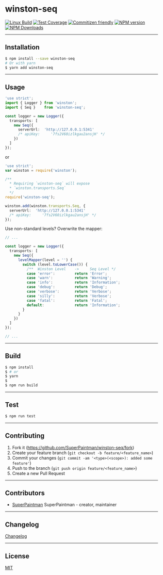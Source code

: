 # winston-seq

[![Linux Build][travis-image]][travis-url]
[![Test Coverage][coveralls-image]][coveralls-url]
[![Commitizen friendly][commitizen-image]][commitizen-url]
[![NPM version][npm-v-image]][npm-url]
[![NPM Downloads][npm-dm-image]][npm-url]


--------------------------------------------------------------------------------


## Installation

```sh
$ npm install --save winston-seq
# Or with yarn
$ yarn add winston-seq
```


--------------------------------------------------------------------------------


## Usage

```ts
'use strict';
import { Logger } from 'winston';
import { Seq }    from 'winston-seq';

const logger = new Logger({
  transports: [
    new Seq({
      serverUrl:  'http://127.0.0.1:5341'
      /* apiKey:     '7fs2V60izlkgau2ansjH' */
    })
  ]
});
```

or

```ts
'use strict';
var winston = require('winston');

/**
  * Requiring `winston-seq` will expose
  * `winston.transports.Seq`
  */
require('winston-seq');

winston.add(winston.transports.Seq, {
  serverUrl:  'http://127.0.0.1:5341'
  /* apiKey:     '7fs2V60izlkgau2ansjH' */
});
```


Use non-standard levels? Overwrite the mapper:

```ts
// ...

const logger = new Logger({
  transports: [
    new Seq({
      levelMapper(level = '') {
        switch (level.toLowerCase()) {
          /**  Winston Level    ->     Seq Level */
          case 'error':         return 'Error';
          case 'warn':          return 'Warning';
          case 'info':          return 'Information';
          case 'debug':         return 'Debug';
          case 'verbose':       return 'Verbose';
          case 'silly':         return 'Verbose';
          case 'fatal':         return 'Fatal';
          default:              return 'Information';
        }
      }
    })
  ]
});

// ...
```


--------------------------------------------------------------------------------


## Build

```sh
$ npm install
$ # or
$ yarn
$
$ npm run build
```


--------------------------------------------------------------------------------

## Test

```sh
$ npm run test
```


--------------------------------------------------------------------------------

## Contributing

1. Fork it (<https://github.com/SuperPaintman/winston-seq/fork>)
2. Create your feature branch (`git checkout -b feature/<feature_name>`)
3. Commit your changes (`git commit -am '<type>(<scope>): added some feature'`)
4. Push to the branch (`git push origin feature/<feature_name>`)
5. Create a new Pull Request


--------------------------------------------------------------------------------

## Contributors

- [SuperPaintman](https://github.com/SuperPaintman) SuperPaintman - creator, maintainer


--------------------------------------------------------------------------------

## Changelog
[Changelog][changelog-url]


--------------------------------------------------------------------------------

## License

[MIT][license-url]


[license-url]: https://raw.githubusercontent.com/SuperPaintman/winston-seq/master/LICENSE
[changelog-url]: https://raw.githubusercontent.com/SuperPaintman/winston-seq/master/CHANGELOG.md
[npm-url]: https://www.npmjs.com/package/winston-seq
[npm-v-image]: https://img.shields.io/npm/v/winston-seq.svg
[npm-dm-image]: https://img.shields.io/npm/dm/winston-seq.svg
[travis-image]: https://img.shields.io/travis/SuperPaintman/winston-seq/master.svg?label=linux
[travis-url]: https://travis-ci.org/SuperPaintman/winston-seq
[coveralls-image]: https://img.shields.io/coveralls/SuperPaintman/winston-seq/master.svg
[coveralls-url]: https://coveralls.io/r/SuperPaintman/winston-seq?branch=master
[commitizen-image]: https://img.shields.io/badge/commitizen-friendly-brightgreen.svg
[commitizen-url]: https://commitizen.github.io/cz-cli/
